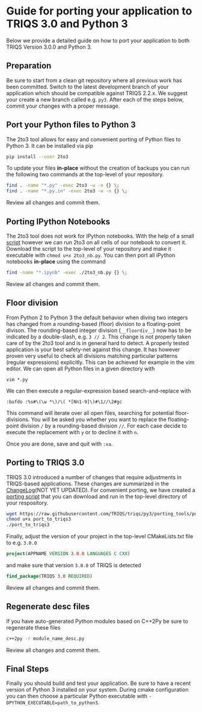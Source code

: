 # Guide for porting your application to TRIQS 3.0 and Python 3

Below we provide a detailed guide on how to port your application to both TRIQS Version 3.0.0 and Python 3.


## Preparation

Be sure to start from a clean git repository where all previous work has been committed.
Switch to the latest development branch of your application which should be compatible against TRIQS 2.2.x.
We suggest your create a new branch called e.g. `py3`. After each of the steps below, commit your changes with a proper message.


## Port your Python files to Python 3

The 2to3 tool allows for easy and convenient porting of Python files to Python 3.
It can be installed via pip

```bash
pip install --user 2to3
```

To update your files **in-place** without the creation of backups
you can run the following two commands at the top-level of your repository.

```bash
find . -name "*.py" -exec 2to3 -w -n {} \;
find . -name "*.py.in" -exec 2to3 -w -n {} \;
```

Review all changes and commit them.


## Porting IPython Notebooks

The 2to3 tool does not work for IPython notebooks.
With the help of a small [script](https://gist.githubusercontent.com/takluyver/c8839593c615bb2f6e80/raw/e64a8a616e4c1dbc3b1db7289555a3d03b36eda9/2to3_nb.py)
however we can run 2to3 on all cells of our notebook to convert it.
Download the script to the top-level of your repository and make it executable with `chmod u+x 2to3_nb.py`.
You can then port all iPython notebooks **in-place** using the command

```bash
find -name "*.ipynb" -exec ./2to3_nb.py {} \;
```

Review all changes and commit them.


## Floor division

From Python 2 to Python 3 the default behavior when diving two integers has changed from a rounding-based (floor) division to a floating-point divison.
The rounding-based integer division (`__floordiv__`) now has to be indicated by a double-slash, e.g. `3 // 2`.
This change is not properly taken care of by the 2to3 tool and is in general hard to detect.
A properly tested application is your best safety-net against this change.
It has however proven very useful to check all divisions matching particular patterns (regular expressions) explicitly.
This can be achieved for example in the vim editor. We can open all Python files in a given directory with

```
vim *.py
```

We can then execute a regular-expression based search-and-replace with

```
:bufdo :%s#\(\w *\)/\( *[Nn1-9]\)#\1//\2#gc
```

This command will iterate over all open files, searching for potential floor-divisions.
You will be asked you whether you want to replace the floating-point division `/` by a rounding-based division `//`.
For each case decide to execute the replacement with `y` or to decline it with `n`.

Once you are done, save and quit with `:xa`.


## Porting to TRIQS 3.0

TRIQS 3.0 introduced a number of changes that require adjustments in TRIQS-based applications.
These changes are summarized in the [ChangeLog](https://github.com/TRIQS/triqs/blob/py3/doc/ChangeLog.md)(NOT YET UPDATED).
For convenient porting, we have created a [porting script](https://raw.githubusercontent.com/TRIQS/triqs/py3/porting_tools/port_to_triqs3)
that you can download and run in the top-level directory of your respository.

```bash
wget https://raw.githubusercontent.com/TRIQS/triqs/py3/porting_tools/port_to_triqs3
chmod u+x port_to_triqs3
./port_to_triqs3
```

Finally, adjust the version of your project in the top-level CMakeLists.txt file to e.g. `3.0.0`

```cmake
project(APPNAME VERSION 3.0.0 LANGUAGES C CXX)
```

and make sure that version `3.0.0` of TRIQS is detected

```cmake
find_package(TRIQS 3.0 REQUIRED)
```

Review all changes and commit them.


## Regenerate desc files

If you have auto-generated Python modules based on C++2Py be sure to regenerate these files

```bash
c++2py -r module_name_desc.py
```

Review all changes and commit them.


## Final Steps

Finally you should build and test your application.
Be sure to have a recent version of Python 3 installed on your system.
During cmake configuration you can then choose a particular Python executable with `-DPYTHON_EXECUTABLE=path_to_python3`.

